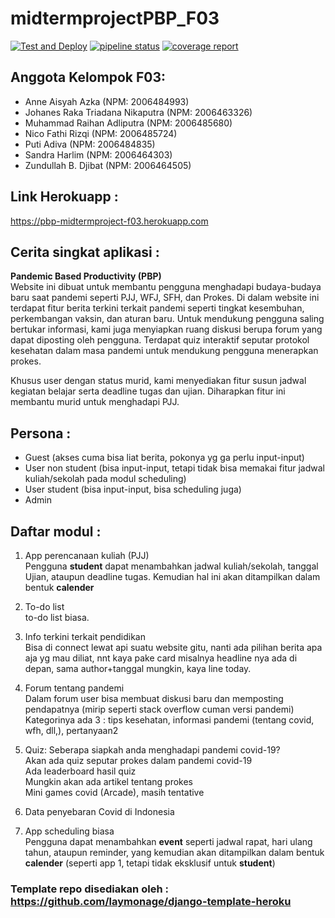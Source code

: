 # midtermprojectPBP_F03

[![Test and Deploy][actions-badge]][commits-gh]
[![pipeline status][pipeline-badge]][commits-gl]
[![coverage report][coverage-badge]][commits-gl]
## Anggota Kelompok F03:
- Anne Aisyah Azka (NPM: 2006484993)
- Johanes Raka Triadana Nikaputra (NPM: 2006463326)
- Muhammad Raihan Adliputra (NPM: 2006485680)
- Nico Fathi Rizqi (NPM: 2006485724)
- Puti Adiva (NPM: 2006484835)
- Sandra Harlim (NPM: 2006464303)
- Zundullah B. Djibat (NPM: 2006464505)

## Link Herokuapp :
https://pbp-midtermproject-f03.herokuapp.com 

## Cerita singkat aplikasi :
**Pandemic Based Productivity (PBP)**<br>
Website ini dibuat untuk membantu pengguna menghadapi budaya-budaya baru saat pandemi seperti PJJ, WFJ, SFH, dan Prokes. Di dalam website ini terdapat fitur berita terkini terkait pandemi seperti tingkat kesembuhan, perkembangan vaksin, dan aturan baru. Untuk mendukung pengguna saling bertukar informasi, kami juga menyiapkan ruang diskusi berupa forum yang dapat diposting oleh pengguna. Terdapat quiz interaktif seputar protokol kesehatan dalam masa pandemi untuk mendukung pengguna menerapkan prokes.

Khusus user dengan status murid, kami menyediakan fitur susun jadwal kegiatan belajar serta deadline tugas dan ujian. Diharapkan fitur ini membantu murid untuk menghadapi PJJ.

## Persona : 
- Guest (akses cuma bisa liat berita, pokonya yg ga perlu input-input)
- User non student (bisa input-input, tetapi tidak bisa memakai fitur jadwal kuliah/sekolah pada modul scheduling)
- User student (bisa input-input, bisa scheduling juga)
- Admin

## Daftar modul :
1. App perencanaan kuliah (PJJ)<br>
Pengguna **student** dapat menambahkan jadwal kuliah/sekolah, tanggal Ujian, ataupun deadline tugas. Kemudian hal ini akan ditampilkan dalam bentuk **calender**<br>

2. To-do list<br>
to-do list biasa.<br>

3. Info terkini terkait pendidikan<br>
Bisa di connect lewat api suatu website gitu, nanti ada pilihan berita apa aja yg mau diliat, nnt kaya pake card misalnya headline nya ada di depan, sama author+tanggal mungkin, kaya line today.

4. Forum tentang pandemi<br>
Dalam forum user bisa membuat diskusi baru dan memposting pendapatnya
(mirip seperti stack overflow cuman versi pandemi)<br>
Kategorinya ada 3 : tips kesehatan, informasi pandemi (tentang covid, wfh, dll,), pertanyaan2 

5. Quiz: Seberapa siapkah anda menghadapi pandemi covid-19?<br>
Akan ada quiz seputar prokes dalam  pandemi covid-19 <br>
Ada leaderboard hasil quiz<br>
Mungkin akan ada artikel tentang prokes<br>
Mini games covid (Arcade), masih tentative<br>


6. Data penyebaran Covid di Indonesia<br>

7. App scheduling biasa<br>
Pengguna dapat menambahkan **event** seperti jadwal rapat, hari ulang tahun, ataupun reminder, yang kemudian akan ditampilkan dalam bentuk **calender** (seperti app 1, tetapi tidak eksklusif untuk **student**)

### Template repo disediakan oleh : https://github.com/laymonage/django-template-heroku

[actions-badge]: https://github.com/laymonage/django-template-heroku/workflows/Test%20and%20Deploy/badge.svg
[commits-gh]: https://github.com/laymonage/django-template-heroku/commits/master
[pipeline-badge]: https://gitlab.com/laymonage/django-template-heroku/badges/master/pipeline.svg
[coverage-badge]: https://gitlab.com/laymonage/django-template-heroku/badges/master/coverage.svg
[commits-gl]: https://gitlab.com/laymonage/django-template-heroku/-/commits/master

